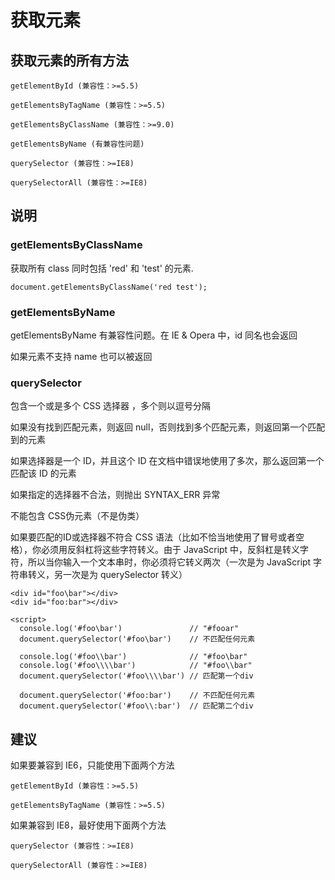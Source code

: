 # 获取元素

## 获取元素的所有方法

	getElementById (兼容性：>=5.5)
	
	getElementsByTagName (兼容性：>=5.5)
	
	getElementsByClassName (兼容性：>=9.0)
	
	getElementsByName (有兼容性问题)

	querySelector (兼容性：>=IE8)
	
	querySelectorAll (兼容性：>=IE8)

## 说明

### getElementsByClassName 

获取所有 class 同时包括 'red' 和 'test' 的元素.

	document.getElementsByClassName('red test');

### getElementsByName

getElementsByName 有兼容性问题。在 IE & Opera 中，id 同名也会返回

如果元素不支持 name 也可以被返回

### querySelector

包含一个或是多个 CSS 选择器 ，多个则以逗号分隔

如果没有找到匹配元素，则返回 null，否则找到多个匹配元素，则返回第一个匹配到的元素

如果选择器是一个 ID，并且这个 ID 在文档中错误地使用了多次，那么返回第一个匹配该 ID 的元素

如果指定的选择器不合法，则抛出 SYNTAX_ERR 异常

不能包含 CSS伪元素（不是伪类）

如果要匹配的ID或选择器不符合 CSS 语法（比如不恰当地使用了冒号或者空格），你必须用反斜杠将这些字符转义。由于 JavaScript 中，反斜杠是转义字符，所以当你输入一个文本串时，你必须将它转义两次（一次是为 JavaScript 字符串转义，另一次是为 querySelector 转义）

	<div id="foo\bar"></div>
	<div id="foo:bar"></div>
	
	<script>
	  console.log('#foo\bar')               // "#fooar"
	  document.querySelector('#foo\bar')    // 不匹配任何元素
	
	  console.log('#foo\\bar')              // "#foo\bar"
	  console.log('#foo\\\\bar')            // "#foo\\bar"
	  document.querySelector('#foo\\\\bar') // 匹配第一个div
	
	  document.querySelector('#foo:bar')    // 不匹配任何元素
	  document.querySelector('#foo\\:bar')  // 匹配第二个div

## 建议

如果要兼容到 IE6，只能使用下面两个方法

	getElementById (兼容性：>=5.5)
	
	getElementsByTagName (兼容性：>=5.5)

如果兼容到 IE8，最好使用下面两个方法

	querySelector (兼容性：>=IE8)
	
	querySelectorAll (兼容性：>=IE8)
